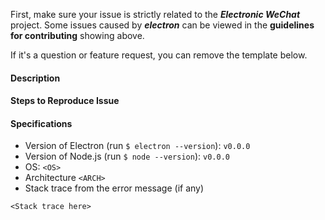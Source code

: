 First, make sure your issue is strictly related to the ***Electronic WeChat*** project. Some issues caused by ***electron*** can be viewed in the **guidelines for contributing** showing above.

If it's a question or feature request, you can remove the template below.

#### Description



#### Steps to Reproduce Issue



#### Specifications

- Version of Electron (run `$ electron --version`): `v0.0.0`
- Version of Node.js (run `$ node --version`): `v0.0.0`
- OS: `<OS>`
- Architecture `<ARCH>`
- Stack trace from the error message (if any)

``` 
<Stack trace here>
```

